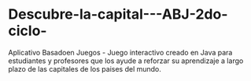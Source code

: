 # Descubre-la-capital---ABJ-2do-ciclo-
Aplicativo Basadoen Juegos - Juego interactivo creado en Java para estudiantes y profesores que los ayude a reforzar su aprendizaje a largo plazo de las capitales de los paises del mundo.
